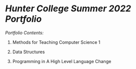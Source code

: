 # _Hunter College Summer 2022 Portfolio_

*Portfolio Contents:*

1. Methods for Teaching Computer Science 1

2. Data Structures

3. Programming in A High Level Language
Change

